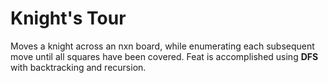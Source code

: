 Knight's Tour
=============
Moves a knight across an nxn board, while enumerating each
subsequent move until all squares have been covered. Feat is
accomplished using **DFS** with backtracking and recursion.
